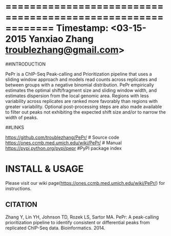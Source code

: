 
============================================================
Timestamp: <03-15-2015 Yanxiao Zhang troublezhang@gmail.com>
============================================================

##INTRODUCTION


PePr is a ChIP-Seq Peak-calling and Prioritization pipeline 
that uses a sliding window approach and models read counts across 
replicates and between groups with a negative binomial distribution. 
PePr empirically estimates the optimal shift/fragment size and 
sliding window width, and estimates dispersion from the local genomic
area. Regions with less variability across replicates are ranked more
favorably than regions with greater variability. Optional 
post-processing steps are also made available to filter out peaks
not exhibiting the expected shift size and/or to narrow the width of peaks.

##LINKS

https://github.com/troublezhang/PePr/ # Source code
https://ones.ccmb.med.umich.edu/wiki/PePr/ # Manual
https://pypi.python.org/pypi/pepr #PyPI package index


INSTALL & USAGE
===============
Please visit our wiki page(https://ones.ccmb.med.umich.edu/wiki/PePr/) for instructions. 

## CITATION
Zhang Y, Lin YH, Johnson TD, Rozek LS, Sartor MA. PePr: A peak-calling prioritization pipeline to identify consistent or differential peaks from replicated ChIP-Seq data. Bioinformatics. 2014.

